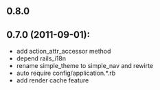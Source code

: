 

## 0.8.0


## 0.7.0 (2011-09-01):
  - add action_attr_accessor method
  - depend rails_i18n
  - rename simple\_theme to simple_nav and rewirte
  - auto require config/application.*.rb
  - add render cache feature
